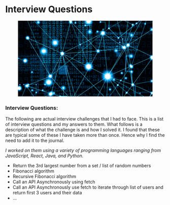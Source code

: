 # Interview Questions

<figure><img src=".gitbook/assets/0.png" alt=""><figcaption></figcaption></figure>

### **Interview Questions:** <a href="#_xloijqnol6wd" id="_xloijqnol6wd"></a>

The following are actual interview challenges that I had to face. This is a list of interview questions and my answers to them. What follows is a description of what the challenge is and how I solved it. I found that these are typical some of these I have taken more than once. Hence why I find the need to add it to the journal.

_I worked on them using a variety of programming languages ranging from JavaScript, React, Java, and Python._

* Return the 3rd largest number from a set / list of random numbers
* Fibonacci algorithm
* Recursive Fibonacci algorithm
* Call an API Asynchronously using fetch
* Call an API Asynchronously use fetch to iterate through list of users and return first 3 users and their data
* …
